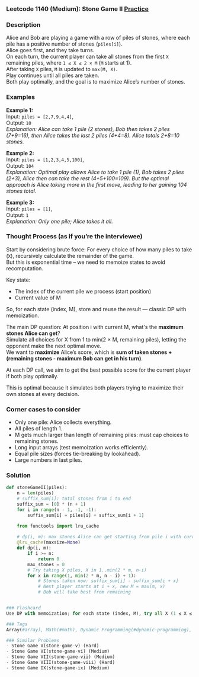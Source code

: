 ### Leetcode 1140 (Medium): Stone Game II [Practice](https://leetcode.com/problems/stone-game-ii)

### Description  
Alice and Bob are playing a game with a row of piles of stones, where each pile has a positive number of stones (`piles[i]`).  
Alice goes first, and they take turns.  
On each turn, the current player can take all stones from the first `X` remaining piles, where `1 ≤ X ≤ 2 × M` (`M` starts at 1).  
After taking `X` piles, `M` is updated to `max(M, X)`.  
Play continues until all piles are taken.  
Both play optimally, and the goal is to maximize Alice’s number of stones.

### Examples  

**Example 1:**  
Input: `piles = [2,7,9,4,4]`,  
Output: `10`  
*Explanation: Alice can take 1 pile (2 stones), Bob then takes 2 piles (7+9=16), then Alice takes the last 2 piles (4+4=8). Alice totals 2+8=10 stones.*

**Example 2:**  
Input: `piles = [1,2,3,4,5,100]`,  
Output: `104`  
*Explanation: Optimal play allows Alice to take 1 pile (1), Bob takes 2 piles (2+3), Alice then can take the rest (4+5+100=109). But the optimal approach is Alice taking more in the first move, leading to her gaining 104 stones total.*

**Example 3:**  
Input: `piles = [1]`,  
Output: `1`  
*Explanation: Only one pile; Alice takes it all.*

### Thought Process (as if you’re the interviewee)  
Start by considering brute force: For every choice of how many piles to take (`X`), recursively calculate the remainder of the game.  
But this is exponential time – we need to memoize states to avoid recomputation.

Key state:  
- The index of the current pile we process (start position)
- Current value of M  

So, for each state (index, M), store and reuse the result — classic DP with memoization.

The main DP question: At position i with current M, what's the **maximum stones Alice can get**?  
Simulate all choices for X from 1 to min(2 × M, remaining piles), letting the opponent make the next optimal move.  
We want to **maximize** Alice’s score, which is **sum of taken stones + (remaining stones - maximum Bob can get in his turn)**.

At each DP call, we aim to get the best possible score for the current player if both play optimally.

This is optimal because it simulates both players trying to maximize their own stones at every decision.

### Corner cases to consider  
- Only one pile: Alice collects everything.
- All piles of length 1.
- M gets much larger than length of remaining piles: must cap choices to remaining stones.
- Long input arrays (test memoization works efficiently).
- Equal pile sizes (forces tie-breaking by lookahead).
- Large numbers in last piles.

### Solution

```python
def stoneGameII(piles):
    n = len(piles)
    # suffix_sum[i]: total stones from i to end
    suffix_sum = [0] * (n + 1)
    for i in range(n - 1, -1, -1):
        suffix_sum[i] = piles[i] + suffix_sum[i + 1]

    from functools import lru_cache
    
    # dp(i, m): max stones Alice can get starting from pile i with current M=m
    @lru_cache(maxsize=None)
    def dp(i, m):
        if i >= n:
            return 0
        max_stones = 0
        # Try taking X piles, X in 1..min(2 * m, n-i)
        for x in range(1, min(2 * m, n - i) + 1):
            # Stones taken now: suffix_sum[i] - suffix_sum[i + x]
            # Next player starts at i + x, new M = max(m, x)
            # Bob will take best from remaining


### Flashcard
Use DP with memoization; for each state (index, M), try all X (1 ≤ X ≤ 2M), recursively maximize stones for current player.

### Tags
Array(#array), Math(#math), Dynamic Programming(#dynamic-programming), Prefix Sum(#prefix-sum), Game Theory(#game-theory)

### Similar Problems
- Stone Game V(stone-game-v) (Hard)
- Stone Game VI(stone-game-vi) (Medium)
- Stone Game VII(stone-game-vii) (Medium)
- Stone Game VIII(stone-game-viii) (Hard)
- Stone Game IX(stone-game-ix) (Medium)